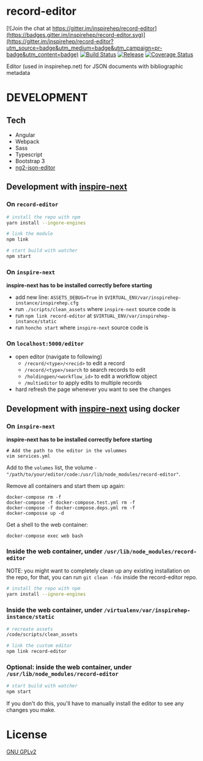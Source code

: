 # record-editor

[![Join the chat at https://gitter.im/inspirehep/record-editor](https://badges.gitter.im/inspirehep/record-editor.svg)](https://gitter.im/inspirehep/record-editor?utm_source=badge&utm_medium=badge&utm_campaign=pr-badge&utm_content=badge)
[![Build Status](https://img.shields.io/travis/inveniosoftware/invenio-search-js.svg)](https://travis-ci.org/inspirehep/record-editor)
[![Release](https://img.shields.io/github/tag/inspirehep/record-editor.svg)](https://github.com/inspirehep/record-editor/releases)
[![Coverage Status](https://coveralls.io/repos/github/inspirehep/record-editor/badge.svg)](https://coveralls.io/github/inspirehep/record-editor)

Editor (used in inspirehep.net) for JSON documents with bibliographic metadata

# DEVELOPMENT

## Tech

* Angular
* Webpack
* Sass
* Typescript
* Bootstrap 3
* [ng2-json-editor](https://github.com/inveniosoftware-contrib/ng2-json-editor)

## Development with [inspire-next](https://github.com/inspirehep/inspire-next)

### On `record-editor`

```bash
# install the repo with npm
yarn install --ingore-engines

# link the module
npm link

# start build with watcher
npm start
```

### On `inspire-next`

**inspire-next has to be installed correctly before starting**

* add new line: `ASSETS_DEBUG=True` in `$VIRTUAL_ENV/var/inspirehep-instance/inspirehep.cfg`
* run `./scripts/clean_assets` where `inspire-next` source code is
* run `npm link record-editor` at `$VIRTUAL_ENV/var/inspirehep-instance/static`
* run `honcho start` where `inspire-next` source code is

### On `localhost:5000/editor`

* open editor (navigate to following)
  * `/record/<type>/<recid>` to edit a record
  * `/record/<type>/search` to search records to edit
  * `/holdingpen/<workflow_id>` to edit a workflow object
  * `/multieditor` to apply edits to multiple records
* hard refresh the page whenever you want to see the changes

## Development with [inspire-next](https://github.com/inspirehep/inspire-next) using docker

### On `inspire-next`

**inspire-next has to be installed correctly before starting**

```
# Add the path to the editor in the volummes
vim services.yml
```

Add to the `volumes` list, the volume
`- "/path/to/your/editor/code:/usr/lib/node_modules/record-editor"`.

Remove all containers and start them up again:

```
docker-compose rm -f
docker-compose -f docker-compose.test.yml rm -f
docker-compose -f docker-compose.deps.yml rm -f
docker-composse up -d
```

Get a shell to the web container:

```
docker-compose exec web bash
```

### Inside the web container, under `/usr/lib/node_modules/record-editor`

NOTE: you might want to completely clean up any existing installation on the
repo, for that, you can run `git clean -fdx` inside the record-editor repo.

```bash
# install the repo with npm
yarn install --ignore-engines
```

### Inside the web container, under `/virtualenv/var/inspirehep-instance/static`

```bash
# recreate assets
/code/scripts/clean_assets

# link the custom editor
npm link record-editor
```

### Optional: inside the web container, under `/usr/lib/node_modules/record-editor`

```bash
# start build with watcher
npm start
```

If you don't do this, you'll have to manually install the editor to see any
changes you make.

# License

[GNU GPLv2](/LICENSE)
